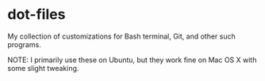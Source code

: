 dot-files
=========

My collection of customizations for Bash terminal, Git, and other such programs.

NOTE: I primarily use these on Ubuntu, but they work fine on Mac OS X with some slight tweaking.
